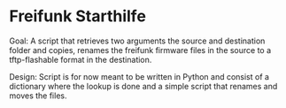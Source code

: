 Freifunk Starthilfe
===================

Goal:
	A script that retrieves two arguments the source and destination folder and copies, renames the freifunk firmware files in the source to a tftp-flashable format in the destination.

Design:
	Script is for now meant to be written in Python and consist of a dictionary where the lookup is done and a simple script that renames and moves the files.


